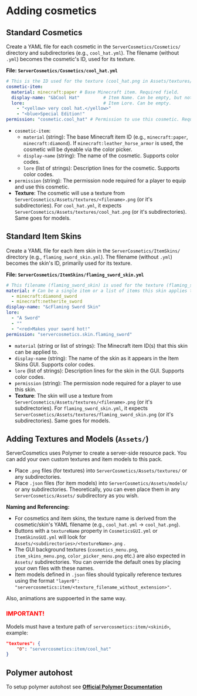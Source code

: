 # Adding cosmetics

## Standard Cosmetics
Create a YAML file for each cosmetic in the `ServerCosmetics/Cosmetics/` directory and subdirectories (e.g., `cool_hat.yml`). The filename (without `.yml`) becomes the cosmetic's ID, used for its texture.

**File: `ServerCosmetics/Cosmetics/cool_hat.yml`**
```yaml
# This is the ID used for the texture (cool_hat.png in Assets/textures/)
cosmetic-item:
  material: minecraft:paper # Base Minecraft item. Required field.
  display-name: "&bCool Hat"         # Item Name. Can be empty, but not recommended.
  lore:                              # Item Lore. Can be empty.
    - "<yellow> very cool hat.</yellow>"
    - "<blue>Special Edition!"
permission: "cosmetic.cool_hat" # Permission to use this cosmetic. Required field.
```

*   `cosmetic-item`:
    *   `material` (string): The base Minecraft item ID (e.g., `minecraft:paper`, `minecraft:diamond`). If `minecraft:leather_horse_armor` is used, the cosmetic will be dyeable via the color picker.
    *   `display-name` (string): The name of the cosmetic. Supports color codes.
    *   `lore` (list of strings): Description lines for the cosmetic. Supports color codes.
*   `permission` (string): The permission node required for a player to equip and use this cosmetic.
*   **Texture**: The cosmetic will use a texture from `ServerCosmetics/Assets/textures/<filename>.png` (or it's subdirectories). For `cool_hat.yml`, it expects `ServerCosmetics/Assets/textures/cool_hat.png` (or it's subdirectories). Same goes for models.



## Standard Item Skins

Create a YAML file for each item skin in the `ServerCosmetics/ItemSkins/` directory (e.g., `flaming_sword_skin.yml`). The filename (without `.yml`) becomes the skin's ID, primarily used for its texture.

**File: `ServerCosmetics/ItemSkins/flaming_sword_skin.yml`**
```yaml
# This filename (flaming_sword_skin) is used for the texture (flaming_sword_skin.png in Assets/textures/)
material: # Can be a single item or a list of items this skin applies to
  - minecraft:diamond_sword
  - minecraft:netherite_sword
display-name: "&cFlaming Sword Skin"
lore:
  - "A Sword"
  - ""
  - "<red>Makes your sword hot!"
permission: "servercosmetics.skin.flaming_sword"
```

*   `material` (string or list of strings): The Minecraft item ID(s) that this skin can be applied to.
*   `display-name` (string): The name of the skin as it appears in the Item Skins GUI. Supports color codes.
*   `lore` (list of strings): Description lines for the skin in the GUI. Supports color codes.
*   `permission` (string): The permission node required for a player to use this skin.
*   **Texture**: The skin will use a texture from `ServerCosmetics/Assets/textures/<filename>.png` (or it's subdirectories). For `flaming_sword_skin.yml`, it expects `ServerCosmetics/Assets/textures/flaming_sword_skin.png` (or it's subdirectories). Same goes for models.

## Adding Textures and Models (`Assets/`)

ServerCosmetics uses Polymer to create a server-side resource pack. You can add your own custom textures and item models to this pack.

*   Place `.png` files (for textures) into `ServerCosmetics/Assets/textures/` or any subdirectories.
*   Place `.json` files (for item models) into `ServerCosmetics/Assets/models/` or any subdirectories.
Theoretically, you can even place them in any `ServerCosmetics/Assets/` subdirectory as you wish.


**Naming and Referencing:**
*   For cosmetics and item skins, the texture name is derived from the cosmetic/skin's YAML filename (e.g., `cool_hat.yml` -> `cool_hat.png`).
*   Buttons with a `textureName` property in `CosmeticsGUI.yml` or `ItemSkinsGUI.yml` will look for `Assets/<subdirectories>/<textureName>.png` .
*   The GUI background textures (`cosmetics_menu.png`, `item_skins_menu.png`, `color_picker_menu.png` etc.) are also expected in `Assets/` subdirectories. You can override the default ones by placing your own files with these names.
*   Item models defined in `.json` files should typically reference textures using the format `"layer0": "servercosmetics:item/<texture_filename_without_extension>"`.

Also, animations are suppoerted in the same way.

###  <span style="color:red;">IMPORTANT!</span>
Models must have a texture path of `servercosmetics:item/<skinid>`, example:
```json
"textures": {
    "0": "servercosmetics:item/cool_hat"
}
```

## Polymer autohost
To setup polymer autohost see **[Official Polymer Documentation](https://polymer.pb4.eu/latest/user/resource-pack-hosting/)**